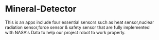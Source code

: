 # Mineral-Detector
This is an apps include four essential sensors such as heat sensor,nuclear radiation sensor,force sensor &amp; safety sensor that are fully implemented with NASA's Data to help our project robot to work properly.

